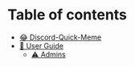 # Table of contents

* [😂 Discord-Quick-Meme](README.md)
* [📄 User Guide](user-guide/README.md)
  * [⚠ Admins](user-guide/admins.md)
